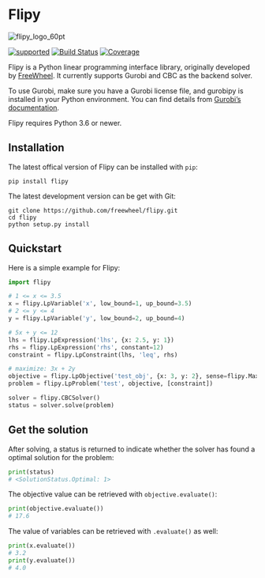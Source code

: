 # Flipy

![flipy_logo_60pt](https://user-images.githubusercontent.com/1311594/73421313-6cea4500-42f3-11ea-9ea7-25a0af70ac4f.png)

[![supported](https://img.shields.io/pypi/pyversions/flipy.svg)](https://pypi.python.org/pypi/flipy/)
[![Build Status](http://img.shields.io/travis/freewheel/flipy.svg?style=flat-square)](https://travis-ci.com/freewheel/flipy) 
[![Coverage](https://coveralls.io/repos/github/freewheel/flipy/badge.svg?branch=master)](https://coveralls.io/github/freewheel/flipy)

Flipy is a Python linear programming interface library, originally developed by [FreeWheel](https://freewheel.com). It currently supports Gurobi and CBC as the backend solver.

To use Gurobi, make sure you have a Gurobi license file, and gurobipy is installed in your Python environment. You can find details from [Gurobi’s documentation](https://www.gurobi.com/documentation/8.1/quickstart_mac/the_gurobi_python_interfac.html).

Flipy requires Python 3.6 or newer.

## Installation

The latest offical version of Flipy can be installed with `pip`:


```
pip install flipy
```

The latest development version can be get with Git:

```
git clone https://github.com/freewheel/flipy.git
cd flipy
python setup.py install
```

## Quickstart

Here is a simple example for Flipy:

```python
import flipy

# 1 <= x <= 3.5
x = flipy.LpVariable('x', low_bound=1, up_bound=3.5)
# 2 <= y <= 4
y = flipy.LpVariable('y', low_bound=2, up_bound=4)

# 5x + y <= 12
lhs = flipy.LpExpression('lhs', {x: 2.5, y: 1})
rhs = flipy.LpExpression('rhs', constant=12) 
constraint = flipy.LpConstraint(lhs, 'leq', rhs)

# maximize: 3x + 2y
objective = flipy.LpObjective('test_obj', {x: 3, y: 2}, sense=flipy.Maximize)
problem = flipy.LpProblem('test', objective, [constraint])

solver = flipy.CBCSolver()
status = solver.solve(problem)
```

## Get the solution 

After solving, a status is returned to indicate whether the solver has found a optimal solution for the problem:

```python
print(status)
# <SolutionStatus.Optimal: 1>
```

The objective value can be retrieved with `objective.evaluate()`:

```python
print(objective.evaluate())
# 17.6
```

The value of variables can be retrieved with `.evaluate()` as well:

```python
print(x.evaluate())
# 3.2
print(y.evaluate())
# 4.0
```

